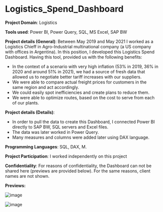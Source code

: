 # Logistics_Spend_Dashboard

**Project Domain**: Logistics

**Tools used**: Power BI, Power Query, SQL, MS Excel, SAP BW

**Project details (General)**: Between May 2019 and May 2021 I worked as a Logistics Chieff in Agro-Industrial multinational company (a US company with offices in Argentina). In this position, I developed this Logistics Spend Dashboard. Having this tool, provided us with the following benefits:
  - In the context of a scenario with very high inflation (53% in 2019, 36% in 2020 and around 51% in 2021), we had a source of fresh data that allowed us to negotiate better tariff increases with our suppliers. 
  - We were able to compare actual freight prices for customers in the same region and act accordingly.
  - We could easily spot inefficiencies and create plans to reduce them.
  - We were able to optimize routes, based on the cost to serve from each of our plants.

**Project details (Details)**: 
  - In order to pull the data to create this Dashboard, I connected Power BI directly to SAP BW, SQL servers and Excel files.
  - The data was later worked in Power Query.
  - Many measures and columns were added later using DAX language.
  
**Programming Languages**: SQL, DAX, M.

**Project Participation**: I worked independently on this project

**Confidentiality**: For reasons of confidentiality, the Dashboard can not be shared here (previews are provided below). For the same reasons, client names are not shown.

**Previews:**

![image](https://user-images.githubusercontent.com/89322259/145243657-56cc1308-a892-4e2f-9b25-1fddebd2f0cb.png)

![image](https://user-images.githubusercontent.com/89322259/145243997-32b206a6-fd7b-43cf-92a9-1ad3a7e58630.png)



